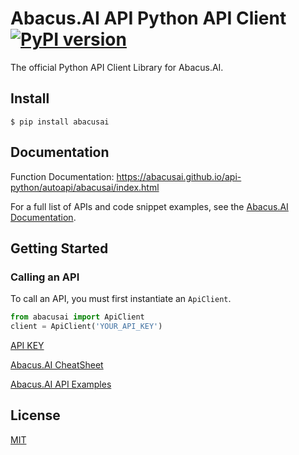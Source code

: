 Abacus.AI API Python API Client [![PyPI version](https://badge.fury.io/py/abacusai.svg)](https://badge.fury.io/py/abacusai)
============

The official Python API Client Library for Abacus.AI.

## Install

```console
$ pip install abacusai
```

## Documentation

Function Documentation: https://abacusai.github.io/api-python/autoapi/abacusai/index.html

For a full list of APIs and code snippet examples, see the [Abacus.AI Documentation](https://abacus.ai/app/help/ref/overview).

## Getting Started

### Calling an API

To call an API, you must first instantiate an `ApiClient`.

```python
from abacusai import ApiClient
client = ApiClient('YOUR_API_KEY')
```

[API KEY](https://abacus.ai/app/profile/apikey)

[Abacus.AI CheatSheet](https://github.com/abacusai/api-python/blob/main/examples/CheatSheet.md)

[Abacus.AI API Examples](https://github.com/abacusai/api-python/blob/main/examples)

## License
[MIT](https://github.com/abacusai/api-python/blob/main/LICENSE)
